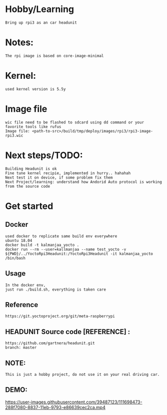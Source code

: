 # Hobby/Learning
    Bring up rpi3 as an car headunit

# Notes:
    The rpi image is based on core-image-minimal 

# Kernel:
    used kernel version is 5.5y

# Image file
    wic file need to be flashed to sdcard using dd command or your favorite tools like rufus
    Image file: <path-to-src>/build/tmp/deploy/images/rpi3/rpi3-image-rpi3.wic

# Next steps/TODO:
    Building Headunit is ok
    Fine tune kernel recipie, implemented in hurry.. hahahah
    Next test it on device, if some problem fix them
    Next Project/learning: understand how Andorid Auto protocol is working from the source code

# Get started
## Docker
    used docker to replicate same build env everywhere
    ubuntu 18.04
    docker build -t kalmanjaa_yocto .
    docker run --rm --user=kallmanjaa --name test_yocto -v ${PWD}/../YoctoRpi3Headunit:/YoctoRpi3Headunit -it kalmanjaa_yocto /bin/bash
    
## Usage 
    In the docker env,
    just run ./build.sh, everything is taken care
    
## Reference
    https://git.yoctoproject.org/git/meta-raspberrypi

## HEADUNIT Source code [REFERENCE] :
    https://github.com/gartnera/headunit.git
    branch: master 

## NOTE:
    This is just a hobby project, do not use it on your real driving car.
    
## DEMO:

https://user-images.githubusercontent.com/39487123/111698473-288f7080-8837-11eb-9793-e86639cec2ca.mp4

